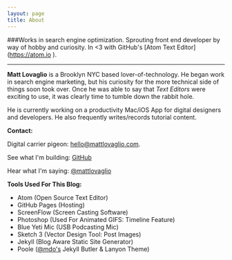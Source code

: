 ```yaml
---
layout: page
title: About
---
```

###Works in search engine optimization. Sprouting front end developer by way of hobby and curiosity. In <span class="heart"><3</span> with GitHub's [Atom Text Editor] (https://atom.io ).

---

**Matt Lovaglio** is a Brooklyn NYC based lover-of-technology. He began work in search engine marketing, but his curiosity for the more technical side of things soon took over. Once he was able to say that *Text Editors* were exciting to use, it was clearly time to tumble down the rabbit hole.

He is currently working on a productivity Mac/iOS App for digital designers and developers. He also frequently writes/records tutorial content.

**Contact:**

Digital carrier pigeon: <a href="mailto:hello@mattlovaglio.com">hello@mattlovaglio.com</a>.

See what I'm building: [GitHub](https://github.com/mattlovaglio)

Hear what I'm saying: [@mattlovaglio](https://twitter.com/mattlovaglio)

**Tools Used For This Blog:**

* Atom (Open Source Text Editor)
* GitHub Pages (Hosting)
* ScreenFlow (Screen Casting Software)
* Photoshop (Used For Animated GIFS: Timeline Feature)
* Blue Yeti Mic (USB Podcasting Mic)
* Sketch 3 (Vector Design Tool: Post Images)
* Jekyll (Blog Aware Static Site Generator)
* Poole ([@mdo's](https://twitter.com/mdo) Jekyll Butler & Lanyon Theme)
